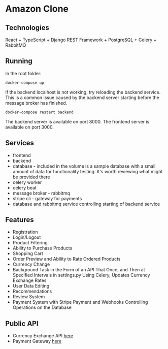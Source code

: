 <h1>Amazon Clone</h1>
    
<h2>Technologies</h2>
<p>React + TypeScript + Django REST Framework + PostgreSQL + Celery + RabbitMQ</p>

<h2>Running</h2>
<p>In the root folder:</p>

  <code>docker-compose up</code></li>
  <p>If the backend localhost is not working, try reloading the backend service. This is a common issue caused by the backend server starting before the message broker has finished.
  </p>

  <code>docker-compose restart backend</code>

  <span>The backend server is available on port 8000.</span>
  <span>The frontend server is available on port 3000.</span>


<h2>Services</h2>
  <ul>
    <li>frontend</li>
    <li>backend</li>
    <li>database - included in the volume is a sample database with a small amount of data for functionality testing. It's worth reviewing what might be provided there</li>
    <li>celery worker</li>
    <li>celery beat</li>
    <li>message broker - rabbitmq</li>
    <li>stripe cli - gateway for payments</li>
    <li>database and rabbitmq service controlling starting of backend service</li>
  </ul>


<h2>Features</h2>
<ul>
  <li>Registration</li>
  <li>Login/Logout</li>
  <li>Product Filtering</li>
  <li>Ability to Purchase Products</li>
  <li>Shopping Cart</li>
  <li>Order Preview and Ability to Rate Ordered Products</li>
  <li>Currency Change</li>
  <li>Background Task in the Form of an API That Once, and Then at Specified Intervals in settings.py Using Celery, Updates Currency Exchange Rates</li>
  <li>User Data Editing</li>
  <li>Recommendations</li>
  <li>Review System</li>
  <li>Payment System with Stripe Payment and Webhooks Controlling Operations on the Database</li>
</ul>



<h2>Public API</h2>
<ul>
  <li>
    <span>Currency Exchange API</span>
    <a href="https://fixer.io/documentation">here</a>
  </li>
  
  <li>
    <span>Payment Gateway</span>
    <a href="https://stripe.com/docs/checkout/quickstart">here</a>
  </li>
</ul>





